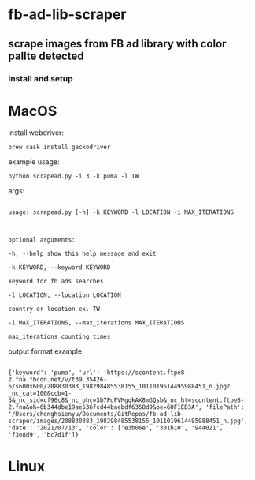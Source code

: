 # fb-ad-lib-scraper

## scrape images from FB ad library with color pallte detected

### install and setup

# MacOS

install webdriver:

```
brew cask install geckodriver
```

example usage:

```
python scrapead.py -i 3 -k puma -l TW
```

args:

```

usage: scrapead.py [-h] -k KEYWORD -l LOCATION -i MAX_ITERATIONS



optional arguments:

-h, --help show this help message and exit

-k KEYWORD, --keyword KEYWORD

keyword for fb ads searches

-l LOCATION, --location LOCATION

country or location ex. TW

-i MAX_ITERATIONS, --max_iterations MAX_ITERATIONS

max_iterations counting times

```

output format example:

```

{'keyword': 'puma', 'url': 'https://scontent.ftpe8-2.fna.fbcdn.net/v/t39.35426-6/s600x600/208830383_198298485538155_1011019614495988451_n.jpg?_nc_cat=100&ccb=1-3&_nc_sid=cf96c8&_nc_ohc=3b7PdFVMgqkAX8mGQsb&_nc_ht=scontent.ftpe8-2.fna&oh=6b344dbe19ae536fcd44baebdf6358d9&oe=60F1ED3A', 'filePath': '/Users/chenghsienyu/Documents/GitRepos/fb-ad-lib-scraper/images/208830383_198298485538155_1011019614495988451_n.jpg', 'date': '2021/07/13', 'color': ['e3b06e', '301b10', '944021', 'f3e8d9', 'bc7d1f']}

```

# Linux
